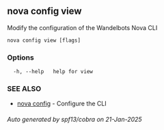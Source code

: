 ## nova config view

Modify the configuration of the Wandelbots Nova CLI

```
nova config view [flags]
```

### Options

```
  -h, --help   help for view
```

### SEE ALSO

* [nova config](nova_config.md)	 - Configure the CLI

###### Auto generated by spf13/cobra on 21-Jan-2025
